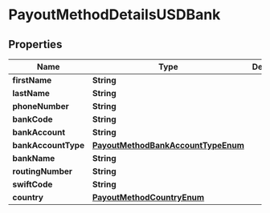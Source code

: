 

# PayoutMethodDetailsUSDBank

## Properties

Name | Type | Description | Notes
------------ | ------------- | ------------- | -------------
**firstName** | **String** |  | 
**lastName** | **String** |  | 
**phoneNumber** | **String** |  |  [optional]
**bankCode** | **String** |  |  [optional]
**bankAccount** | **String** |  | 
**bankAccountType** | [**PayoutMethodBankAccountTypeEnum**](PayoutMethodBankAccountTypeEnum.md) |  |  [optional]
**bankName** | **String** |  |  [optional]
**routingNumber** | **String** |  |  [optional]
**swiftCode** | **String** |  |  [optional]
**country** | [**PayoutMethodCountryEnum**](PayoutMethodCountryEnum.md) |  | 



